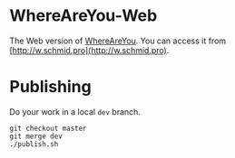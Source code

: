# WhereAreYou-Web

The Web version of [WhereAreYou](http://jschmid.github.io/WhereAreYou/). You can access it from [http://w.schmid.pro](http://w.schmid.pro).

# Publishing

Do your work in a local `dev` branch.

    git checkout master
    git merge dev
    ./publish.sh
  
